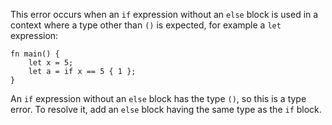 This error occurs when an `if` expression without an `else` block is used in a
context where a type other than `()` is expected, for example a `let`
expression:

```compile_fail,E0317
fn main() {
    let x = 5;
    let a = if x == 5 { 1 };
}
```

An `if` expression without an `else` block has the type `()`, so this is a type
error. To resolve it, add an `else` block having the same type as the `if`
block.

